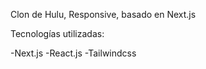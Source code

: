 Clon de Hulu, Responsive, basado en Next.js

Tecnologías utilizadas:

-Next.js
-React.js
-Tailwindcss
